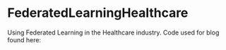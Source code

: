 # FederatedLearningHealthcare

Using Federated Learning in the Healthcare industry. Code used for blog found here: 
